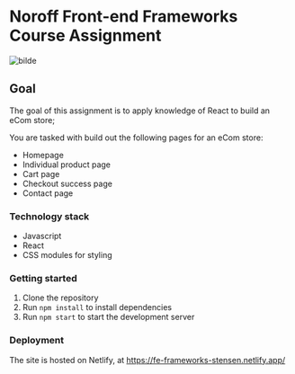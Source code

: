 # Noroff Front-end Frameworks Course Assignment

![bilde](https://github.com/user-attachments/assets/e63861ca-2705-4074-8a82-09457c9bbee6)

## Goal
The goal of this assignment is to apply knowledge of React to build an eCom store;

You are tasked with build out the following pages for an eCom store:
- Homepage
- Individual product page
- Cart page
- Checkout success page
- Contact page

### Technology stack
- Javascript
- React
- CSS modules for styling

### Getting started
1. Clone the repository
2. Run `npm install` to install dependencies
3. Run `npm start` to start the development server

### Deployment
The site is hosted on Netlify, at https://fe-frameworks-stensen.netlify.app/
